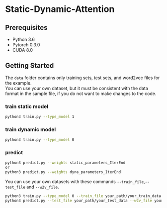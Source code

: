 # Static-Dynamic-Attention

## Prerequisites
* Python 3.6
* Pytorch 0.3.0
* CUDA 8.0

## Getting Started

The ```data``` folder contains only training sets, test sets, and word2vec files for the example. <br>
You can use your own dataset, but it must be consistent with the data format in the sample file, if you do not want to make changes to the code.
### train static model
```bash
python3 train.py --type_model 1
```
### train dynamic model
```bash
python3 train.py --type_model 0
```
### predict 
```bash
python3 predict.py --weights static_parameters_IterEnd
or 
python3 predict.py --weights dyna_parameters_IterEnd
```

You can use your own datasets with these commands ```--train_file```,```--test_file``` and ```--w2v_file```. <br>
```bash
python3 train.py --type_model 0 --train_file your_path/your_train_data --w2v_file your_path/your_w2v
python3 predict.py --test_file your_path/your_test_data --w2v_file your_path/your_w2v --weights static_parameters_IterEnd 
```
